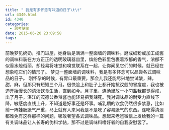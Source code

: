 ```yaml
---
title: " 我是有多怀念有味道的日子\t\t"
url: 4340.html
id: 4340
categories:
  - 思考随笔
date: 2015-06-20 23:09:58
tags:
---
```


前晚梦见奶奶，推门进屋，她身后是满满一整面墙的调味料。磨成细粉或加工成酱的调味料装在方方正正的透明玻璃器皿里，缤纷色彩里包裹着浓郁的香气，浓郁不似香水般俗丽，却轻易将味觉和嗅觉联系在一起，让你闻见它们的时候，就已经在想象吃它们的情形了。 梦见一整面墙的调味料，我是有多怀念可以品尝各式调味品的日子。 刚怀孕的时候，有胃口最重要，那会儿我还能尽兴地尝试酸，辣，甜，麻，但那只有短短三个月。很快脸上和肚子上都开始抗议般的冒痘痘，我也被迫开始漫长的清淡饮食生活，直到如今。月子里，连汤里放一小勺盐我都觉得咸，出了月子，湛江的茂德公香辣酱也能轻易把我辣死。我对调味品的耐受力直线下降，敏感度直线上升，不知道是好事还是坏事。哺乳期的饮食仍然很多禁忌，比如前一阵娃肠胀气严重，马上就有人来问我是不是吃了容易胀气的东西。连吃得清淡都难免有这样那样的问题，哪敢奢望各式调味品。想起来老爸微信上发给我的一篇有关调味品让人长寿的伪科学帖，那不过是调味料嗜好者的自我安慰罢了。